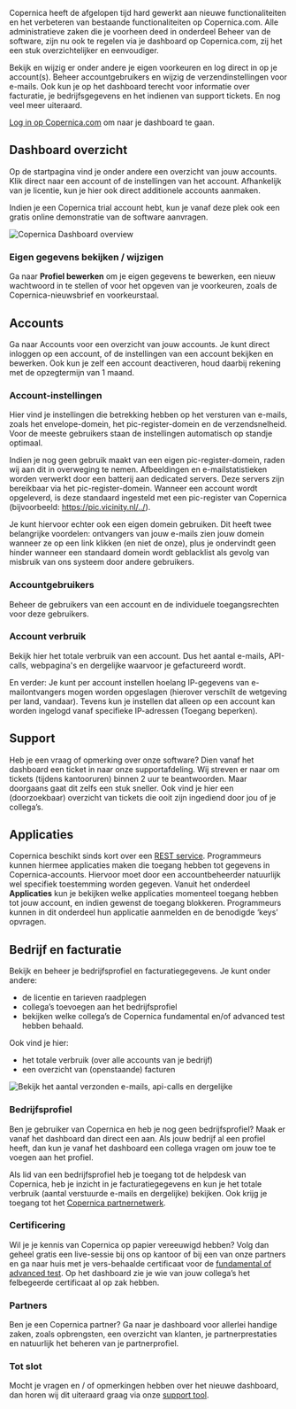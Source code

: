Copernica heeft de afgelopen tijd hard gewerkt aan nieuwe
functionaliteiten en het verbeteren van bestaande functionaliteiten op
Copernica.com. Alle administratieve zaken die je voorheen deed in
onderdeel Beheer van de software, zijn nu ook te regelen via je
dashboard op Copernica.com, zij het een stuk overzichtelijker en
eenvoudiger.

Bekijk en wijzig er onder andere je eigen voorkeuren en log direct in op
je account(s). Beheer accountgebruikers en wijzig de verzendinstellingen
voor e-mails. Ook kun je op het dashboard terecht voor informatie over
facturatie, je bedrijfsgegevens en het indienen van support tickets. En
nog veel meer uiteraard.

[Log in op Copernica.com](https://www.copernica.com/nl/dashboard) om
naar je dashboard te gaan.

Dashboard overzicht
-------------------

Op de startpagina vind je onder andere een overzicht van jouw accounts.
Klik direct naar een account of de instellingen van het account.
Afhankelijk van je licentie, kun je hier ook direct additionele accounts
aanmaken.

Indien je een Copernica trial account hebt, kun je vanaf deze plek ook
een gratis online demonstratie van de software aanvragen.

![Copernica Dashboard
overview](dashboard-overview.png "De dashboard startpagina")

### Eigen gegevens bekijken / wijzigen

Ga naar **Profiel bewerken** om je eigen gegevens te bewerken, een nieuw
wachtwoord in te stellen of voor het opgeven van je voorkeuren, zoals de
Copernica-nieuwsbrief en voorkeurstaal.

Accounts
--------

Ga naar Accounts voor een overzicht van jouw accounts. Je kunt direct
inloggen op een account, of de instellingen van een account bekijken en
bewerken. Ook kun je zelf een account deactiveren, houd daarbij rekening
met de opzegtermijn van 1 maand.

### Account-instellingen

Hier vind je instellingen die betrekking hebben op het versturen van
e-mails, zoals het envelope-domein, het pic-register-domein en de
verzendsnelheid. Voor de meeste gebruikers staan de instellingen
automatisch op standje optimaal.

Indien je nog geen gebruik maakt van een eigen pic-register-domein,
raden wij aan dit in overweging te nemen. Afbeeldingen en
e-mailstatistieken worden verwerkt door een batterij aan dedicated
servers. Deze servers zijn bereikbaar via het pic-register-domein.
Wanneer een account wordt opgeleverd, is deze standaard ingesteld met
een pic-register van Copernica (bijvoorbeeld:
https://pic.vicinity.nl/../).

Je kunt hiervoor echter ook een eigen domein gebruiken. Dit heeft twee
belangrijke voordelen: ontvangers van jouw e-mails zien jouw domein
wanneer ze op een link klikken (en niet de onze), plus je ondervindt
geen hinder wanneer een standaard domein wordt geblacklist als gevolg
van misbruik van ons systeem door andere gebruikers.

### Accountgebruikers

Beheer de gebruikers van een account en de individuele toegangsrechten
voor deze gebruikers.

### Account verbruik

Bekijk hier het totale verbruik van een account. Dus het aantal e-mails,
API-calls, webpagina's en dergelijke waarvoor je gefactureerd wordt.

En verder: Je kunt per account instellen hoelang IP-gegevens van
e-mailontvangers mogen worden opgeslagen (hierover verschilt de
wetgeving per land, vandaar). Tevens kun je instellen dat alleen op een
account kan worden ingelogd vanaf specifieke IP-adressen (Toegang
beperken).

Support
-------

Heb je een vraag of opmerking over onze software? Dien vanaf het
dashboard een ticket in naar onze supportafdeling. Wij streven er naar
om tickets (tijdens kantooruren) binnen 2 uur te beantwoorden. Maar
doorgaans gaat dit zelfs een stuk sneller. Ook vind je hier een
(doorzoekbaar) overzicht van tickets die ooit zijn ingediend door jou of
je collega’s.

Applicaties
-----------

Copernica beschikt sinds kort over een [REST
service](https://www-dev.copernica.com/nl/support/rest/the-copernica-rest-api).
Programmeurs kunnen hiermee applicaties maken die toegang hebben tot
gegevens in Copernica-accounts. Hiervoor moet door een accountbeheerder
natuurlijk wel specifiek toestemming worden gegeven. Vanuit het
onderdeel **Applicaties** kun je bekijken welke applicaties momenteel
toegang hebben tot jouw account, en indien gewenst de toegang blokkeren.
Programmeurs kunnen in dit onderdeel hun applicatie aanmelden en de
benodigde ‘keys’ opvragen.

Bedrijf en facturatie
---------------------

Bekijk en beheer je bedrijfsprofiel en facturatiegegevens. Je kunt onder
andere:

-   de licentie en tarieven raadplegen
-   collega’s toevoegen aan het bedrijfsprofiel
-   bekijken welke collega’s de Copernica fundamental en/of advanced
    test hebben behaald.

Ook vind je hier:

-   het totale verbruik (over alle accounts van je bedrijf)
-   een overzicht van (openstaande) facturen

![Bekijk het aantal verzonden e-mails, api-calls en
dergelijke](account-consumption.png "Overzicht van het totale verbruik per account of bedrijf")

### Bedrijfsprofiel

Ben je gebruiker van Copernica en heb je nog geen bedrijfsprofiel? Maak
er vanaf het dashboard dan direct een aan. Als jouw bedrijf al een
profiel heeft, dan kun je vanaf het dashboard een collega vragen om jouw
toe te voegen aan het profiel.

Als lid van een bedrijfsprofiel heb je toegang tot de helpdesk van
Copernica, heb je inzicht in je facturatiegegevens en kun je het totale
verbruik (aantal verstuurde e-mails en dergelijke) bekijken. Ook krijg
je toegang tot het [Copernica
partnernetwerk](https://www.copernica.com/nl/tickets).

### Certificering

Wil je je kennis van Copernica op papier vereeuwigd hebben? Volg dan
geheel gratis een live-sessie bij ons op kantoor of bij een van onze
partners en ga naar huis met je vers-behaalde certificaat voor de
[fundamental of advanced
test](https://www.copernica.com/nl/ondersteuning/copernica-training). Op
het dashboard zie je wie van jouw collega’s het felbegeerde certificaat
al op zak hebben.

### Partners

Ben je een Copernica partner? Ga naar je dashboard voor allerlei handige
zaken, zoals opbrengsten, een overzicht van klanten, je
partnerprestaties en natuurlijk het beheren van je partnerprofiel.

### Tot slot

Mocht je vragen en / of opmerkingen hebben over het nieuwe dashboard,
dan horen wij dit uiteraard graag via onze [support
tool](https://www.copernica.com/nl/tickets).
